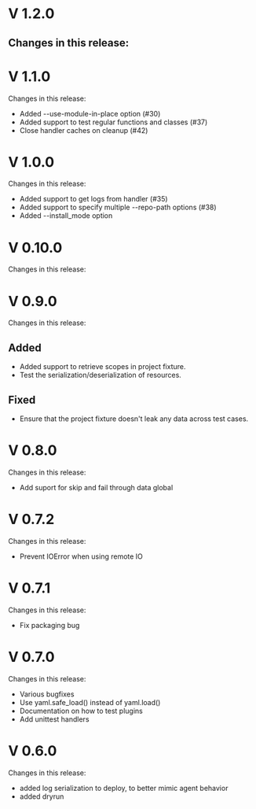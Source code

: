# V 1.2.0
Changes in this release:
- 

# V 1.1.0
Changes in this release:
- Added --use-module-in-place option (#30)
- Added support to test regular functions and classes (#37)
- Close handler caches on cleanup (#42)

# V 1.0.0
Changes in this release:
- Added support to get logs from handler (#35)
- Added support to specify multiple --repo-path options (#38)
- Added --install_mode option

# V 0.10.0
Changes in this release:

# V 0.9.0
Changes in this release:

## Added
- Added support to retrieve scopes in project fixture.
- Test the serialization/deserialization of resources.

## Fixed
- Ensure that the project fixture doesn't leak any data across test cases.

# V 0.8.0
Changes in this release:
- Add suport for skip and fail through data global

# V 0.7.2
Changes in this release:
- Prevent IOError when using remote IO

# V 0.7.1
Changes in this release:
- Fix packaging bug

# V 0.7.0
Changes in this release:
- Various bugfixes
- Use yaml.safe_load() instead of yaml.load()
- Documentation on how to test plugins
- Add unittest handlers

# V 0.6.0
Changes in this release:
- added log serialization to deploy, to better mimic agent behavior
- added dryrun 
